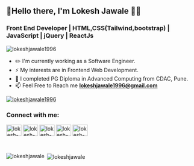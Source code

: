 ## 👋Hello there, I'm Lokesh Jawale 🙋‍♂️</h1>

<h3 align="left">Front End Developer  |  HTML,CSS(Tailwind,bootstrap)  |  JavaScript  | jQuery | ReactJs</h3>

<p align="left"> <img src="https://komarev.com/ghpvc/?username=lokeshjawale1996&label=Profile%20views&color=0e75b6&style=flat" alt="lokeshjawale1996" /> </p>

- ✏️ I'm currently working as a Software Engineer.
- ⚡ My interests are in Frontend Web Development.
- 💼 I completed PG Diploma in Advanced Computing from CDAC, Pune.
- 📫 Feel Free to Reach me **lokeshjawale1996@gmail.com**

<p align="left"> <a href="https://github.com/ryo-ma/github-profile-trophy"><img src="https://github-profile-trophy.vercel.app/?username=lokeshjawale1996" alt="lokeshjawale1996" /></a> </p>

<h3 align="left">Connect with me:</h3>
<p align="left">
<a href="https://www.linkedin.com/in/lokesh-jawale-41a223192/" target="blank"><img align="center" src="https://upload.wikimedia.org/wikipedia/commons/thumb/f/f8/LinkedIn_icon_circle.svg/2048px-LinkedIn_icon_circle.svg.png" alt="lokesh-jawale" height="30" width="40" /></a>
<a href="https://www.instagram.com/_lokesh_jawale/" target="blank"><img align="center" src="https://upload.wikimedia.org/wikipedia/commons/thumb/e/e7/Instagram_logo_2016.svg/480px-Instagram_logo_2016.svg.png" alt="lokesh-instagram" height="30" width="40" /></a>
 <a href="https://www.hackerrank.com/lokeshjawale1996" target="blank"><img align="center" src="https://upload.wikimedia.org/wikipedia/commons/6/65/HackerRank_logo.png" alt="lokesh-hackerrank" height="30" width="40" /></a>
 <a href="https://www.facebook.com/lokesh.jawale.98/" target="blank"><img align="center" src="https://www.kindpng.com/picc/m/57-571745_facebook-logo-circle-email-signature-facebook-icon-small.png" alt="lokesh-facebook" height="30" width="40" /></a>
<a href="https://twitter.com/lokesh_jawale" target="blank"><img align="center" src="https://1000logos.net/wp-content/uploads/2021/04/Twitter-logo.png" alt="lokesh-twitter" height="30" width="40" /></a>

</p>
<br>

<p><img align="left" src="https://github-readme-stats.vercel.app/api/top-langs?username=lokeshjawale1996&show_icons=true&locale=en&layout=compact" alt="lokeshjawale" /></p>

<p>&nbsp;<img align="center" src="https://github-readme-stats.vercel.app/api?username=lokeshjawale1996&show_icons=true&locale=en" alt="lokeshjawale" /></p>